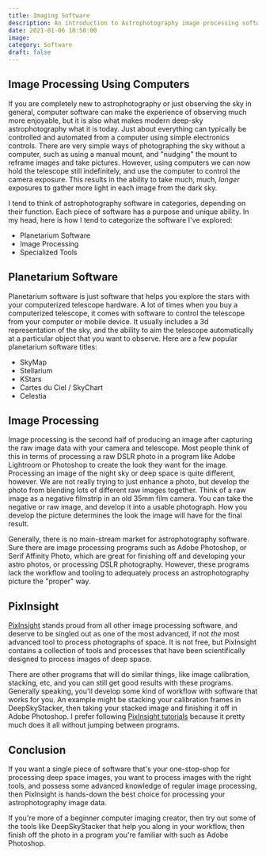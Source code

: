 ```yaml
---
title: Imaging Software
description: An introduction to Astrophotography image processing software.
date: 2021-01-06 10:50:00
image: 
category: Software
draft: false
---
```


## Image Processing Using Computers

If you are completely new to astrophotography or just observing the sky in general, computer software can make the experience of observing much more enjoyable, but it is also what makes modern deep-sky astrophotography what it is today. Just about everything can typically be controlled and automated from a computer using simple electronics controls. There are very simple ways of photographing the sky without a computer, such as using a manual mount, and "nudging" the mount to reframe images and take pictures. However, using computers we can now hold the telescope still indefinitely, and use the computer to control the camera exposure. This results in the ability to take much, much, *longer* exposures to gather more light in each image from the dark sky.  
  
I tend to think of astrophotography software in categories, depending on their function. Each piece of software has a purpose and unique ability. In my head, here is how I tend to categorize the software I've explored:

- Planetarium Software
- Image Processing
- Specialized Tools

## Planetarium Software
  
Planetarium software is just software that helps you explore the stars with your computerized telescope hardware. A lot of times when you buy a computerized telescope, it comes with software to control the telescope from your computer or mobile device. It usually includes a 3d representation of the sky, and the ability to aim the telescope automatically at a particular object that you want to observe. Here are a few popular planetarium software titles:

- SkyMap
- Stellarium
- KStars
- Cartes du Ciel / SkyChart
- Celestia
  
## Image Processing
  
Image processing is the second half of producing an image after capturing the raw image data with your camera and telescope. Most people think of this in terms of processing a raw DSLR photo in a program like Adobe Lightroom or Photoshop to create the look they want for the image. Processing an image of the night sky or deep space is quite different, however. We are not really trying to just enhance a photo, but develop the photo from blending lots of different raw images together. Think of a raw image as a negative filmstrip in an old 35mm film camera. You can take the negative or raw image, and develop it into a usable photograph. How you develop the picture determines the look the image will have for the final result.  
  
Generally, there is no main-stream market for astrophotography software. Sure there are image processing programs such as Adobe Photoshop, or Serif Affinity Photo, which are great for finishing off and developing your astro photos, or processing DSLR photography. However, these programs lack the workflow and tooling to adequately process an astrophotography picture the "proper" way.

## PixInsight

[PixInsight](https://pixinsight.com) stands proud from all other image processing software, and deserve to be singled out as one of the most advanced, if not *the* most advanced tool to process photographs of space. It is not free, but PixInsight contains a collection of tools and processes that have been scientifically designed to process images of deep space.
  
There are other programs that will do similar things, like image calibration, stacking, etc, and you can still get good results with these programs. Generally speaking, you'll develop some kind of workflow with software that works for you. An example might be stacking your calibration frames in DeepSkyStacker, then taking your stacked image and finishing it off in Adobe Photoshop. I prefer following [PixInsight tutorials](https://pixinsight.com/tutorials/) because it pretty much does it all without jumping between programs.  

## Conclusion

If you want a single piece of software that's your one-stop-shop for processing deep space images, you want to process images with the right tools, and possess some advanced knowledge of regular image processing, then PixInsight is hands-down the best choice for processing your astrophotography image data.

If you're more of a beginner computer imaging creator, then try out some of the tools like DeepSkyStacker that help you along in your workflow, then finish off the photo in a program you're familiar with such as Adobe Photoshop.
